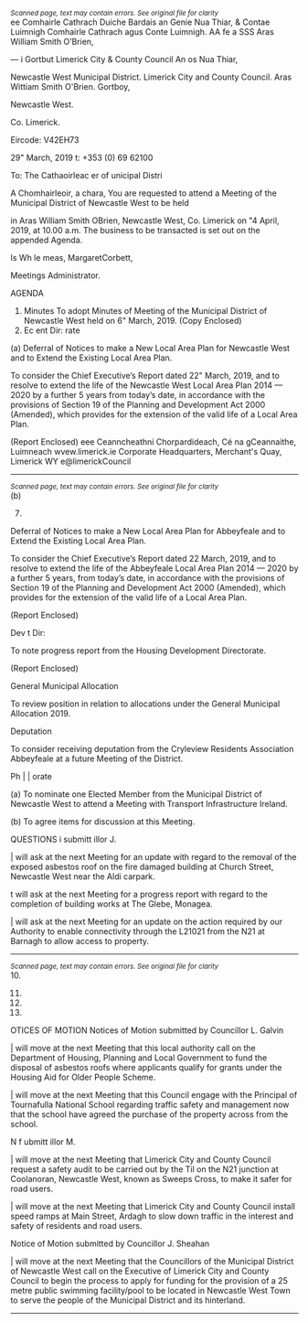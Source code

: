 *<small>Scanned page, text may contain errors. See original file for clarity</small>*  
ee Comhairle Cathrach Duiche Bardais an Genie Nua Thiar,
& Contae Luimnigh Comhairle Cathrach agus Conte Luimnigh.
AA fe a SSS Aras William Smith O’Brien,

— i Gortbut
Limerick City
& County Council An os Nua Thiar,

Newcastle West Municipal District.
Limerick City and County Council.
Aras Wittiam Smith O'Brien.
Gortboy,

Newcastle West.

Co. Limerick.

Eircode: V42EH73

29" March, 2019 t: +353 (0) 69 62100

To: The Cathaoirleac er of unicipal Distri

A Chomhairleoir, a chara,
You are requested to attend a Meeting of the Municipal District of Newcastle West to be held

in Aras William Smith OBrien, Newcastle West, Co. Limerick on "4 April, 2019,
at 10.00 a.m. The business to be transacted is set out on the appended Agenda.

Is Wh le meas,
MargaretCorbett,

Meetings Administrator.

AGENDA
1. Minutes
To adopt Minutes of Meeting of the Municipal District of Newcastle West held on 6"
March, 2019.
(Copy Enclosed)
2. Ec ent Dir: rate

(a) Deferral of Notices to make a New Local Area Plan for Newcastle West and to
Extend the Existing Local Area Plan.

To consider the Chief Executive’s Report dated 22" March, 2019, and to resolve to
extend the life of the Newcastle West Local Area Plan 2014 — 2020 by a further 5
years from today’s date, in accordance with the provisions of Section 19 of the
Planning and Development Act 2000 (Amended), which provides for the extension of
the valid life of a Local Area Plan.

(Report Enclosed)
eee
Ceanncheathni Chorpardideach, Cé na gCeannaithe, Luimneach wvew.limerick.ie
Corporate Headquarters, Merchant's Quay, Limerick WY e@limerickCouncil

---
*<small>Scanned page, text may contain errors. See original file for clarity</small>*  
(b)

7.

Deferral of Notices to make a New Local Area Plan for Abbeyfeale and to Extend
the Existing Local Area Plan.

To consider the Chief Executive’s Report dated 22 March, 2019, and to resolve to
extend the life of the Abbeyfeale Local Area Plan 2014 — 2020 by a further 5 years,
from today’s date, in accordance with the provisions of Section 19 of the Planning
and Development Act 2000 (Amended), which provides for the extension of the valid
life of a Local Area Plan.

(Report Enclosed)

Dev t Dir:

To note progress report from the Housing Development Directorate.

(Report Enclosed)

General Municipal Allocation

To review position in relation to allocations under the General Municipal Allocation
2019.

Deputation

To consider receiving deputation from the Cryleview Residents Association
Abbeyfeale at a future Meeting of the District.

Ph | | orate

(a) To nominate one Elected Member from the Municipal District of Newcastle West
to attend a Meeting with Transport Infrastructure Ireland.

(b) To agree items for discussion at this Meeting.

QUESTIONS
i submitt illor J.

| will ask at the next Meeting for an update with regard to the removal of the exposed
asbestos roof on the fire damaged building at Church Street, Newcastle West near the
Aldi carpark.

t will ask at the next Meeting for a progress report with regard to the completion of
building works at The Glebe, Monagea.

| will ask at the next Meeting for an update on the action required by our Authority to
enable connectivity through the L21021 from the N21 at Barnagh to allow access to
property.

---
*<small>Scanned page, text may contain errors. See original file for clarity</small>*  
10.

11.

13.

14.

OTICES OF MOTION
Notices of Motion submitted by Councillor L. Galvin

| will move at the next Meeting that this local authority call on the Department of
Housing, Planning and Local Government to fund the disposal of asbestos roofs where
applicants qualify for grants under the Housing Aid for Older People Scheme.

| will move at the next Meeting that this Council engage with the Principal of
Tournafulla National School regarding traffic safety and management now that the
school have agreed the purchase of the property across from the school.

N f ubmitt illor M.

| will move at the next Meeting that Limerick City and County Council request a safety
audit to be carried out by the Til on the N21 junction at Coolanoran, Newcastle West,
known as Sweeps Cross, to make it safer for road users.

| will move at the next Meeting that Limerick City and County Council install speed
ramps at Main Street, Ardagh to slow down traffic in the interest and safety of
residents and road users.

Notice of Motion submitted by Councillor J. Sheahan

| will move at the next Meeting that the Councillors of the Municipal District of
Newcastle West call on the Executive of Limerick City and County Council to begin the
process to apply for funding for the provision of a 25 metre public swimming
facility/pool to be located in Newcastle West Town to serve the people of the
Municipal District and its hinterland.

---
